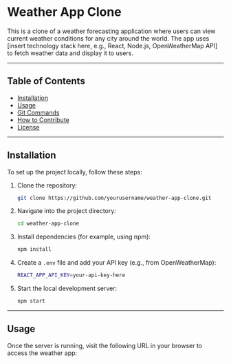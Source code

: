 # Weather App Clone

This is a clone of a weather forecasting application where users can view current weather conditions for any city around the world. The app uses [insert technology stack here, e.g., React, Node.js, OpenWeatherMap API] to fetch weather data and display it to users.

---

## Table of Contents
- [Installation](#installation)
- [Usage](#usage)
- [Git Commands](#git-commands)
- [How to Contribute](#how-to-contribute)
- [License](#license)

---

## Installation

To set up the project locally, follow these steps:

1. Clone the repository:
    ```bash
    git clone https://github.com/yourusername/weather-app-clone.git
    ```

2. Navigate into the project directory:
    ```bash
    cd weather-app-clone
    ```

3. Install dependencies (for example, using npm):
    ```bash
    npm install
    ```

4. Create a `.env` file and add your API key (e.g., from OpenWeatherMap):
    ```bash
    REACT_APP_API_KEY=your-api-key-here
    ```

5. Start the local development server:
    ```bash
    npm start
    ```

---

## Usage

Once the server is running, visit the following URL in your browser to access the weather app:

